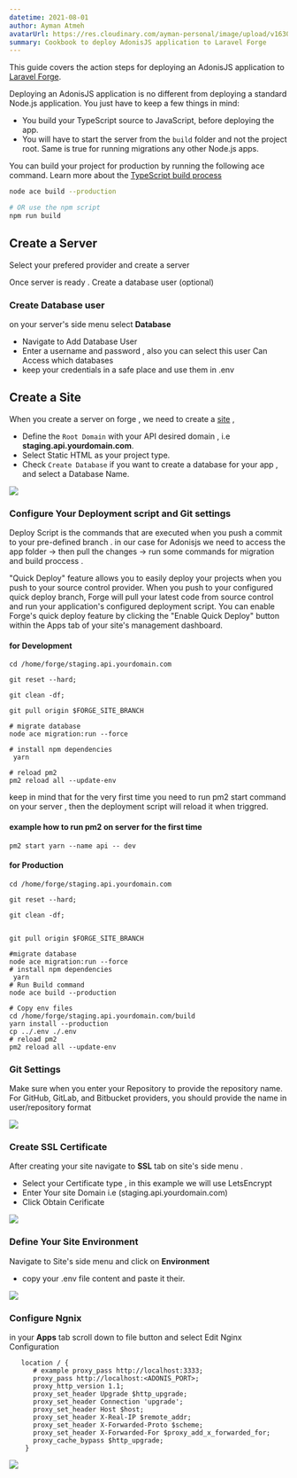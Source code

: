 ```yaml
---
datetime: 2021-08-01
author: Ayman Atmeh
avatarUrl: https://res.cloudinary.com/ayman-personal/image/upload/v1630580345/uploads/67686711_10156288264381674_357541686496198656_n_fbmtmg.jpg
summary: Cookbook to deploy AdonisJS application to Laravel Forge
---
```


This guide covers the action steps for deploying an AdonisJS application to [Laravel Forge](https://forge.laravel.com).

Deploying an AdonisJS application is no different from deploying a standard Node.js application. You just have to keep a few things in mind:

- You build your TypeScript source to JavaScript, before deploying the app.
- You will have to start the server from the `build` folder and not the project root. Same is true for running migrations any other Node.js apps.

You can build your project for production by running the following ace command. Learn more about the [TypeScript build process](../../guides/fundamentals/typescript-build-process.md)

```sh
node ace build --production

# OR use the npm script
npm run build
```

## Create a Server

Select your prefered provider and create a server

Once server is ready . Create a database user (optional)

### Create Database user 

on your server's side menu select **Database**
- Navigate to Add Database User
- Enter a username and password , also you can select this user Can Access which databases
- keep your credentials in a safe place and use them in .env 

## Create a Site

When you create a server on forge , we need to create a [site](https://forge.laravel.com/docs/1.0/sites/the-basics.html) , 

- Define the `Root Domain` with your API desired domain , i.e **staging.api.yourdomain.com**.
- Select Static HTML as your project type.
- Check `Create Database` if you want to create a database for your app , and select a Database Name. 

![](https://res.cloudinary.com/ayman-personal/image/upload/v1627988326/uploads/create-site-laravel-forge_vqyz2r.jpg)


### Configure Your Deployment script and Git settings

Deploy Script is the commands that are executed when you push a commit to your pre-defined branch . in our case for Adonisjs we need to access the app folder -> then pull the changes -> run some commands for migration and build proccess . 


 "Quick Deploy" feature allows you to easily deploy your projects when you push to your source control provider. When you push to your configured quick deploy branch, Forge will pull your latest code from source control and run your application's configured deployment script.
You can enable Forge's quick deploy feature by clicking the "Enable Quick Deploy" button within the Apps tab of your site's management dashboard.


#### for Development 


```
cd /home/forge/staging.api.yourdomain.com

git reset --hard;

git clean -df;

git pull origin $FORGE_SITE_BRANCH

# migrate database
node ace migration:run --force

# install npm dependencies
 yarn

# reload pm2 
pm2 reload all --update-env
```
keep in mind that for the very first time you need to run pm2 start command on your server , then the deployment script will reload it when triggred.

#### example how to run pm2 on server for the first time
```
pm2 start yarn --name api -- dev
```

#### for Production 

```
cd /home/forge/staging.api.yourdomain.com

git reset --hard;

git clean -df;


git pull origin $FORGE_SITE_BRANCH

#migrate database
node ace migration:run --force
# install npm dependencies
 yarn
# Run Build command
node ace build --production

# Copy env files
cd /home/forge/staging.api.yourdomain.com/build
yarn install --production
cp ../.env ./.env
# reload pm2 
pm2 reload all --update-env
```

### Git Settings

Make sure when you enter your Repository to provide the repository name. For GitHub, GitLab, and Bitbucket providers, you should provide the name in user/repository format

![](https://res.cloudinary.com/ayman-personal/image/upload/v1627990130/uploads/git_c5kr4c.jpg)


### Create SSL Certificate 

After creating your site navigate to **SSL** tab on site's side menu .
- Select your Certificate type , in this example we will use LetsEncrypt
- Enter Your site Domain i.e (staging.api.yourdomain.com)
- Click Obtain Cerificate

![](https://res.cloudinary.com/ayman-personal/image/upload/v1627988526/uploads/ssl-LetsEncrypt_srj73r.jpg)

### Define Your Site Environment

Navigate to Site's side menu and click on  **Environment**
- copy your .env file content and paste it their.

![](https://res.cloudinary.com/ayman-personal/image/upload/v1627989008/uploads/env_qfx7vd.jpg)


### Configure Ngnix 

in your **Apps** tab scroll down to file button and select Edit Nginx Configuration

```
   location / {
      # example proxy_pass http://localhost:3333;
      proxy_pass http://localhost:<ADONIS_PORT>;
      proxy_http_version 1.1;
      proxy_set_header Upgrade $http_upgrade;
      proxy_set_header Connection 'upgrade';
      proxy_set_header Host $host;
      proxy_set_header X-Real-IP $remote_addr;
      proxy_set_header X-Forwarded-Proto $scheme;
      proxy_set_header X-Forwarded-For $proxy_add_x_forwarded_for;
      proxy_cache_bypass $http_upgrade;
    }
```

![](https://res.cloudinary.com/ayman-personal/image/upload/v1627990543/uploads/ngnix_r7vqg7.jpg)



